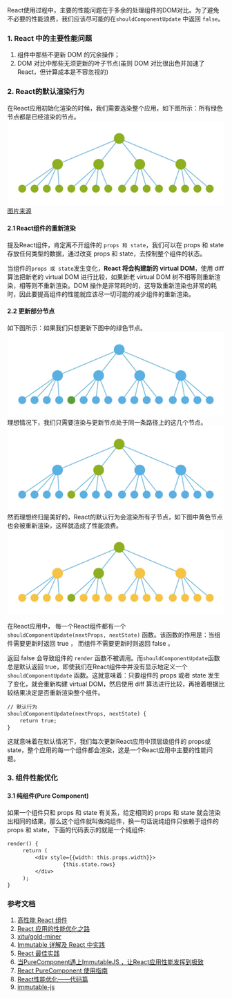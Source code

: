 React使用过程中，主要的性能问题在于多余的处理组件的DOM对比。为了避免不必要的性能浪费，我们应该尽可能的在`shouldComponentUpdate` 中返回 `false`。

### 1. React 中的主要性能问题

1. 组件中那些不更新 DOM 的冗余操作；
2. DOM 对比中那些无须更新的叶子节点(虽则 DOM 对比很出色并加速了React，但计算成本是不容忽视的)

### 2. React的默认渲染行为
在React应用初始化渲染的时候，我们需要选染整个应用，如下图所示：所有绿色节点都是已经渲染的节点。
![](../static/react-dom1.jpg)
[图片来源](https://juejin.im/entry/57621f7980dda4005f7332f3)
#### 2.1 React组件的重新渲染
提及React组件，肯定离不开组件的 `props 和 state`，我们可以在 props 和 state 存放任何类型的数据，通过改变 props 和 state，去控制整个组件的状态。

当组件的`props 或 state`发生变化，**React 将会构建新的 virtual DOM**，使用 diff 算法把新老的 virtual DOM 进行比较，如果新老 virtual DOM 树不相等则重新渲染，相等则不重新渲染。DOM 操作是非常耗时的，这导致重新渲染也非常的耗时，因此要提高组件的性能就应该尽一切可能的减少组件的重新渲染。

#### 2.2 更新部分节点
如下图所示：如果我们只想更新下图中的绿色节点。
![](../static/react-dom2.jpg)
理想情况下，我们只需要渲染与更新节点处于同一条路径上的这几个节点。
![](../static/react-dom3.jpg)
然而理想终归是美好的，React的默认行为会渲染所有子节点，如下图中黄色节点也会被重新渲染，这样就造成了性能浪费。
![](../static/react-dom4.jpg)

在React应用中， 每一个React组件都有一个 `shouldComponentUpdate(nextProps, nextState)` 函数。该函数的作用是：当组件需要更新时返回 true ， 而组件不需要更新时则返回 false 。

返回 false 会导致组件的 `render` 函数不被调用。而`shouldComponentUpdate`函数总是默认返回 true，即使我们在React组件中并没有显示地定义一个 `shouldComponentUpdate` 函数。这就意味着：只要组件的 props 或者 state 发生了变化，就会重新构建 virtual DOM，然后使用 diff 算法进行比较，再接着根据比较结果决定是否重新渲染整个组件。

```
// 默认行为
shouldComponentUpdate(nextProps, nextState) {
    return true;
}
```
这就意味着在默认情况下，我们每次更新React应用中顶层级组件的 props或state，整个应用的每一个组件都会渲染，这是一个React应用中主要的性能问题。

### 3. 组件性能优化
#### 3.1 纯组件(Pure Component)
如果一个组件只和 props 和 state 有关系，给定相同的 props 和 state 就会渲染出相同的结果，那么这个组件就叫做纯组件，换一句话说纯组件只依赖于组件的 props 和 state，下面的代码表示的就是一个纯组件:

```
render() {
     return (
         <div style={{width: this.props.width}}>
                  {this.state.rows}
         </div>
     );
}
```

### 参考文档
1. [高性能 React 组件](http://taobaofed.org/blog/2016/08/12/optimized-react-components/)
2. [React 应用的性能优化之路](https://github.com/xitu/gold-miner/blob/master/TODO/performance-optimisations-for-react-applications.md)
3. [xitu/gold-miner](https://github.com/xitu/gold-miner/blob/master/front-end.md)
4. [Immutable 详解及 React 中实践](https://github.com/camsong/blog/issues/3)
5. [React 最佳实践](https://github.com/camsong/blog/issues/6)
6. [当PureComponent遇上ImmutableJS ，让React应用性能发挥到极致](http://www.wulv.site/2017-08-22/purecomponent-immutablejs.html)
7. [React PureComponent 使用指南](http://www.wulv.site/2017-05-31/react-purecomponent.html)
8. [React性能优化——代码篇](http://www.wulv.site/2017-07-02/react-perf-code.html)
9. [immutable-js](https://github.com/facebook/immutable-js/)